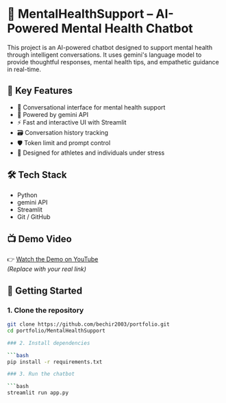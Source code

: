 # 🧠 MentalHealthSupport – AI-Powered Mental Health Chatbot

This project is an AI-powered chatbot designed to support mental health through intelligent conversations. It uses gemini's language model to provide thoughtful responses, mental health tips, and empathetic guidance in real-time.

## 📌 Key Features

- 💬 Conversational interface for mental health support
- 🧠 Powered by gemini API 
- ⚡ Fast and interactive UI with Streamlit
- 🗃️ Conversation history tracking
- 🛡️ Token limit and prompt control
- 🎯 Designed for athletes and individuals under stress

## 🛠️ Tech Stack

- Python
- gemini API
- Streamlit
- Git / GitHub

## 📺 Demo Video

👉 [Watch the Demo on YouTube](https://www.youtube.com/your-video-link-here)  
*(Replace with your real link)*

## 🚀 Getting Started

### 1. Clone the repository

```bash
git clone https://github.com/bechir2003/portfolio.git
cd portfolio/MentalHealthSupport

### 2. Install dependencies

```bash
pip install -r requirements.txt

### 3. Run the chatbot

```bash
streamlit run app.py


